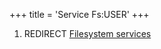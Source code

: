 +++
title = 'Service Fs:USER'
+++

1.  REDIRECT [Filesystem services](Filesystem_services "wikilink")
